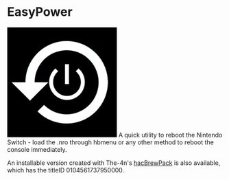 # EasyPower
![Icon](https://raw.githubusercontent.com/klockee/EasyPower/master/icon.jpg)
A quick utility to reboot the Nintendo Switch - load the .nro through hbmenu or any other method to reboot the console immediately.

An installable version created with The-4n's [hacBrewPack](https://github.com/The-4n/hacBrewPack) is also available, which has the titleID 0104561737950000.
